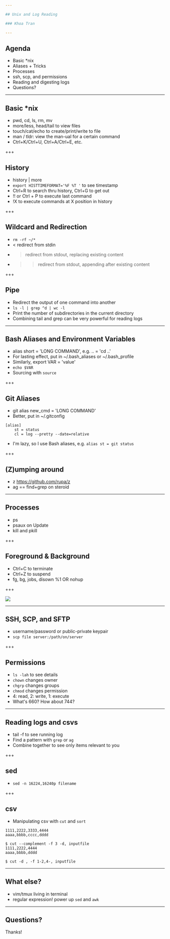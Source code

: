 ```yaml
---

## Unix and Log Reading

### Khoa Tran

---
```


## Agenda

- Basic *nix
- Aliases + Tricks
- Processes
- ssh, scp, and permissions
- Reading and digesting logs
- Questions?

---

## Basic \*nix

- pwd, cd, ls, rm, mv
- more/less, head/tail to view files
- touch/cat/echo to create/print/write to file
- man / tldr: view the man-ual for a certain command
- Ctrl+K/Ctrl+U, Ctrl+A/Ctrl+E, etc.

+++

## History

- history | more
- `export HISTTIMEFORMAT='%F %T '` to see timestamp
- Ctrl+R to search thru history, Ctrl+G to get out
- !! or Ctrl + P to execute last command
- !X to execute commands at X position in history

+++

## Wildcard and Redirection

- `rm -rf ~/*`
- < redirect from stdin
- > redirect from stdout, replacing existing content
- >> redirect from stdout, appending after existing content

+++

## Pipe

- Redirect the output of one command into another
- `ls -l | grep ^d | wc -l`
- Print the number of subdirectories in the current directory
- Combining tail and grep can be very powerful for reading logs

---

## Bash Aliases and Environment Variables

- alias short = 'LONG COMMAND', e.g. .. = 'cd ..'
- For lasting effect, put in ~/.bash_aliases or ~/.bash_profile
- Similarly, export VAR = 'value'
- `echo $VAR`
- Sourcing with `source`

+++

## Git Aliases

- git alias new_cmd = 'LONG COMMAND'
- Better, put in ~/.gitconfig

```
[alias]
    st = status
    cl = log --pretty --date=relative
```

- I'm lazy, so I use Bash aliases, e.g. `alias st = git status`

+++

## (Z)umping around

- z https://github.com/rupa/z
- ag == find+grep on steroid

---

## Processes

- ps
- psaux on Update
- kill and pkill

+++

## Foreground & Background

- Ctrl+C to terminate
- Ctrl+Z to suspend
- fg, bg, jobs, disown %1 OR nohup

+++

![](https://i.imgur.com/XyPyVUp.png)

---

## SSH, SCP, and SFTP

- username/password or public-private keypair
- `scp file server:/path/on/server`

+++

## Permissions

- `ls -lah` to see details
- `chown` changes owner
- `chgrp` changes groups
- `chmod` changes permission
- 4: read, 2: write, 1: execute
- What's 660? How about 744?

---

## Reading logs and csvs

- tail -f to see running log
- Find a pattern with `grep` or `ag`
- Combine together to see only items relevant to you

+++

## sed

- `sed -n 16224,16240p filename`

+++

## csv

- Manipulating csv with `cut` and `sort`

```
1111,2222,3333,4444
aaaa,bbbb,cccc,dddd

$ cut --complement -f 3 -d, inputfile
1111,2222,4444
aaaa,bbbb,dddd

$ cut -d , -f 1-2,4-, inputfile
```

---

## What else?

- vim/tmux living in terminal
- regular expression! power up `sed` and `awk`

---

## Questions?

Thanks!